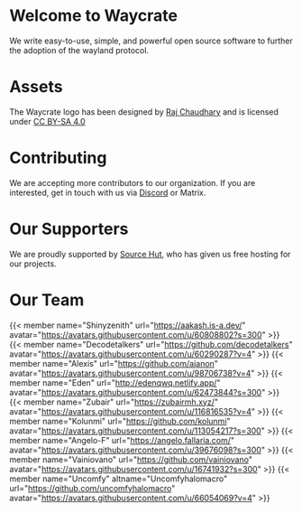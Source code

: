 # Welcome to Waycrate
We write easy-to-use, simple, and powerful open source software to further the adoption of the wayland protocol.

# Assets
The Waycrate logo has been designed by [Raj Chaudhary](https://github.com/RajChaudhary01) and is licensed under [CC BY-SA 4.0](https://creativecommons.org/licenses/by-sa/4.0/deed.en)

# Contributing
We are accepting more contributors to our organization. If you are interested, get in touch with us via [Discord](https://discord.gg/KKZRDYrRYW) or Matrix.

# Our Supporters
We are proudly supported by [Source Hut](https://sr.ht/), who has given us free hosting for our projects.

# Our Team

{{< member name="Shinyzenith" url="https://aakash.is-a.dev/" avatar="https://avatars.githubusercontent.com/u/60808802?s=300" >}}
{{< member name="Decodetalkers" url="https://github.com/decodetalkers" avatar="https://avatars.githubusercontent.com/u/60290287?v=4" >}}
{{< member name="Alexis" url="https://github.com/ajanon" avatar="https://avatars.githubusercontent.com/u/98706738?v=4" >}}
{{< member name="Eden" url="http://edenqwq.netlify.app/" avatar="https://avatars.githubusercontent.com/u/62473844?s=300" >}}
{{< member name="Zubair" url="https://zubairmh.xyz/" avatar="https://avatars.githubusercontent.com/u/116816535?v=4" >}}
{{< member name="Kolunmi" url="https://github.com/kolunmi" avatar="https://avatars.githubusercontent.com/u/113054217?s=300" >}}
{{< member name="Angelo-F" url="https://angelo.fallaria.com/" avatar="https://avatars.githubusercontent.com/u/39676098?s=300" >}}
{{< member name="Vainiovano" url="https://github.com/vainiovano" avatar="https://avatars.githubusercontent.com/u/16741932?s=300" >}}
{{< member name="Uncomfy" altname="Uncomfyhalomacro" url="https://github.com/uncomfyhalomacro" avatar="https://avatars.githubusercontent.com/u/66054069?v=4" >}}
